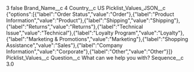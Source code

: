 <?xml version="1.0" encoding="UTF-8"?>
<CustomMetadata xmlns="http://soap.sforce.com/2006/04/metadata" xmlns:xsi="http://www.w3.org/2001/XMLSchema-instance" xmlns:xsd="http://www.w3.org/2001/XMLSchema">
    <label>3</label>
    <protected>false</protected>
    <values>
        <field>Brand_Name__c</field>
        <value xsi:type="xsd:string">4</value>
    </values>
    <values>
        <field>Country__c</field>
        <value xsi:type="xsd:string">US</value>
    </values>
    <values>
        <field>Picklist_Values_JSON__c</field>
        <value xsi:type="xsd:string">{&quot;options&quot;:[{&quot;label&quot;:&quot;Order Status&quot;,&quot;value&quot;:&quot;Order&quot;},{&quot;label&quot;:&quot;Product Information&quot;,&quot;value&quot;:&quot;Product&quot;},{&quot;label&quot;:&quot;Shipping&quot;,&quot;value&quot;:&quot;Shipping&quot;},{&quot;label&quot;:&quot;Returns&quot;,&quot;value&quot;:&quot;Returns&quot;},{&quot;label&quot;:&quot;Technical Issue&quot;,&quot;value&quot;:&quot;Technical&quot;},{&quot;label&quot;:&quot;Loyalty Program&quot;,&quot;value&quot;:&quot;Loyalty&quot;},{&quot;label&quot;:&quot;Marketing &amp; Promotions&quot;,&quot;value&quot;:&quot;Marketing&quot;},{&quot;label&quot;:&quot;Shopping Assistance&quot;,&quot;value&quot;:&quot;Sales&quot;},{&quot;label&quot;:&quot;Company Information&quot;,&quot;value&quot;:&quot;Corporate&quot;},{&quot;label&quot;:&quot;Other&quot;,&quot;value&quot;:&quot;Other&quot;}]}</value>
    </values>
    <values>
        <field>Picklist_Values__c</field>
        <value xsi:nil="true"/>
    </values>
    <values>
        <field>Question__c</field>
        <value xsi:type="xsd:string">What can we help you with?</value>
    </values>
    <values>
        <field>Sequence__c</field>
        <value xsi:type="xsd:double">3.0</value>
    </values>
</CustomMetadata>
